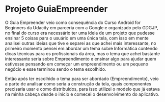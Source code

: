 # Projeto GuiaEmpreender
 O Guia Empreender veio como consequência do Curso Android for Beginners da Udacity em parceria com a Google e organizado pelo GDGJP, no final do curso era necessário ter uma ideia de um projeto que pudesse ensinar 5 coisas para o usuário em uma única tela, com isso em mente analisei outras ideias que tive e separei as que achei mais interessante, no primeiro momento pensei em abordar um tema sobre Informática contendo dicas técnicas para os profissionais da área, mas o tema que achei bastante interessante seria sobre Empreendimento e ensinar algo para ajudar quem estivesse pensando em começar um empreendimento ou um pequeno negócio e esse terminou sendo o tema escolhido.

 Então após ter escolhido o tema para ser abordado (Empreendimento), veio a parte de analisar como seria a construção da tela, quais componentes precisaria usar e como distribuídos, para isso utilizei o modelo que já estava na minha cabeça desde o início e comecei o desenvolvimento do aplicativo.